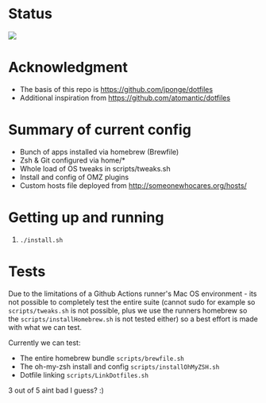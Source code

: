 # Status
![](https://github.com/erzz/dotfiles/workflows/Test%20Dotfiles/badge.svg)

# Acknowledgment

* The basis of this repo is https://github.com/jponge/dotfiles
* Additional inspiration from https://github.com/atomantic/dotfiles

# Summary of current config
* Bunch of apps installed via homebrew (Brewfile)
* Zsh & Git configured via home/*
* Whole load of OS tweaks in scripts/tweaks.sh
* Install and config of OMZ plugins
* Custom hosts file deployed from http://someonewhocares.org/hosts/

# Getting up and running

1. `./install.sh`

# Tests
Due to the limitations of a Github Actions runner's Mac OS environment - its not possible to completely test the entire suite (cannot sudo for example so `scripts/tweaks.sh` is not possible, plus we use the runners homebrew so the `scripts/installHomebrew.sh` is not tested either) so a best effort is made with what we can test. 

Currently we can test:
* The entire homebrew bundle `scripts/brewfile.sh`
* The oh-my-zsh install and config `scripts/installOhMyZSH.sh`
* Dotfile linking `scripts/LinkDotfiles.sh`

3 out of 5 aint bad I guess? :)
